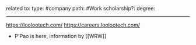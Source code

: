 related to:
type: #company 
path: #Work
scholarship?:
degree:

---


https://loolootech.com/
https://careers.loolootech.com/

- P'Pao is here, information by [[WRW]]
